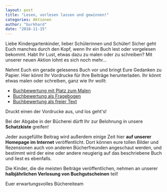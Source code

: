 ```yaml
---
layout: post
title: "Lesen, vorlesen lassen und gewinnen!"
categories: Aktionen
author: "burkhard"
date: "2018-11-15"
---
```

Liebe Kindergartenkinder, lieber Schülerinnen und Schüler! 
Sicher geht Euch manches durch den Kopf, wenn Ihr ein Buch lest oder vorgelesen bekommt. Habt Ihr Lust, etwas dazu zu malen oder zu schreiben? Mit unserer neuen Aktion lohnt es sich noch mehr...

Nehmt Euch ein gerade gelesenes Buch vor und bringt Eure Gedanken zu Papier. Hier könnt Ihr Vordrucke für Ihre Beiträge herunterladen. Ihr könnt etwas malen oder schreiben, ganz wie Ihr wollt:

- [Buchbewertung mit Platz zum Malen](/images/2018-11-15-vorleseaktion/BildZumBuchMalen.pdf)
- [Buchbewertung als Fragebogen](/images/2018-11-15-vorleseaktion/BuchFragebogen.pdf)
- [Buchbewertung als freier Text](/images/2018-11-15-vorleseaktion/RezensionFreierText.pdf)

Druckt einen der Vordrucke aus, und los geht's!

Bei der Abgabe in der Bücherei dürft Ihr zur Belohnung in unsere **Schatzkiste** greifen! 

Jeder ausgefüllte Beitrag wird außerdem einige Zeit hier **auf unserer Homepage im Internet** veröffentlicht. Dort können eure tollen Bilder und Rezensionen auch von anderen Bücherfreunden angeschaut werden, und bestimmt wird der eine oder andere neugierig auf das beschriebene Buch und liest es ebenfalls.

Die Kinder, die die meisten Beiträge veröffentlichen, nehmen an unserer **halbjährlichen Verlosung von Buchgutscheinen** teil!

Euer erwartungsvolles Büchereiteam
